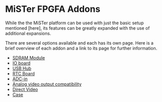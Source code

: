 # MiSTer FPGFA Addons

While the the MiSTer platform can be used with just the basic setup mentioned [here], its features can be greatly expanded with the use of additional expansions.

There are several options available and each has its own page.
Here is a brief overview of each addon and a link to its page for further information.

* [SDRAM Module](https://github.com/MiSTer-devel/Main_MiSTer/wiki/SDRAM-Board)
* [IO board](https://github.com/MiSTer-devel/Main_MiSTer/wiki/IO-Board)
* [USB Hub](https://github.com/MiSTer-devel/Main_MiSTer/wiki/USB-Hub-daughter-board)
* [RTC Board](https://github.com/MiSTer-devel/Main_MiSTer/wiki/RTC-board)
* [ADC-in](https://github.com/MiSTer-devel/Main_MiSTer/wiki/ADC-in-(Audio-Tape-input))
* [Analog video output compatibility](https://github.com/MiSTer-devel/Main_MiSTer/wiki/Analog-video-output-compatibility)
* [Direct Video](https://github.com/MiSTer-devel/Main_MiSTer/wiki/Direct-Video)
* [Case](https://github.com/MiSTer-devel/Main_MiSTer/wiki/MiSTer-case)